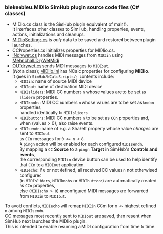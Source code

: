 ### blekenbleu.MIDIio SimHub plugin source code files (C# classes)
- [MIDIio.cs](../MIDIio.cs) class is the SimHub plugin equivalent of main().   
  It interfaces other classes to SimHub, handling properties, events, actions, initializations and cleanups.  
- [MIDIioSettings.cs](../MIDIioSettings.cs) is *only* data to be saved and restored between plugin launches.  
- [CCProperties.cs](../CCProperties.cs) initializes properties for MIDIio.cs.  
- [INdrywet.cs](../INdrywet.cs) handles MIDI messages from `MIDIin`
  using [Melanchall.DryWetMidi](https://github.com/melanchall/drywetmidi)  
- [OUTdrywet.cs](../OUTdrywet.cs) sends MIDI messages to `MIDIout`.  
- (*Not* a class);  [MIDIio.ini](../MIDIio.ini) has NCalc properties for configuring **MIDIio**.  
  It goes in `SimHub/NCalcScripts/`;&nbsp;  contents include:
  - `MIDIin`:      name of source MIDI device
  - `MIDIout`:     name of destination MIDI device
  - `MIDIsliders`: MIDI CC numbers `n` whose values are to be set as `slidern` properties.  
  - `MIDIknobs`:   MIDI CC numbers `n` whose values are to be set as `knobn` properties,  
                   handled identically to `MIDIsliders`  
  - `MIDIbuttons`: MIDI CC numbers `n` to be set as `CCn` properties and, when (values > 0), also raise events.  
  - `MIDIsendn`:   name of e.g. a ShakeIt property whose value *changes* are sent to `MIDIout`  
                    as `CCn` messages for `0 <= n < 8`.  
                   A `pingn` action will be enabled for each configured `MIDIsendn`.  
                   By mapping a `CC` **Source** to a `pingn` **Target** in SimHub's **Controls and events**,  
                   the corresponding `MIDIin` device button can be used
                   to help identify that `CCn` to a `MIDIout` application.  
  - `MIDIecho`:    if `0` or not defined, all received CC values `n` not otherwised configured  
                   (in `MIDIsliders`, `MIDIknobs` or `MIDIbuttons`) are automatically created as `CCn` properties,  
                   else (`MIDIecho > 0`) unconfigured MIDI messages are forwarded from `MIDIin` to `MIDIout`.

To avoid conficts, `MIDIecho` will remap `MIDIin` CCm for `m <=` highest defined `n` among `MIDIsendn`.  
CC messages most recently sent to `MIDIout` are saved, then resent when SimHub next launches the MIDIio plugin.  
This is intended to enable resuming a MIDI configuration from time to time.  
